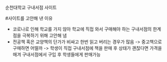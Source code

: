 순천대학교 구내서점 사이트


#사이트를 고안해 낸 이유
- 코로나로 인해 학교를 가지 않아 학교에 직접 와서 구매해야 하는 구내서점의 한계점을 극복하기 위해 고안해 냄
- 전공책 혹은 교양책의 단가가 비싸고 한번 읽고 버리는 경우가 많음 -> 중고책으로 구매하면 어떨까 -> 학생이 직접 구내서점에 책을 판매 후 상태가 괜찮다면 가격을 매겨 구내서점에서 구입 후 학생들에게 판매가능
